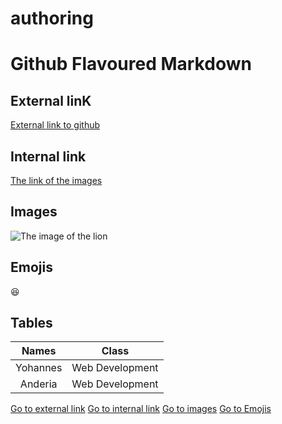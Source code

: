 # authoring
# Github Flavoured Markdown
## External linK
[External link to github](https://www.codegrepper.com/code-examples/whatever/how+to+add++link+to+github+readme)

## Internal link
[The link of the images](https://github.com/Yohannes-Habtemariam/authoring/tree/main/images)

## Images
![The image of the lion](https://github.com/Yohannes-Habtemariam/authoring/blob/main/lion.jpeg)

## Emojis
:laughing:

## Tables
| Names  | Class  |
| :-: | :-: |
| Yohannes | Web Development |
| Anderia | Web Development |

[Go to external link](https://github.com/Yohannes-Habtemariam/authoring/blob/main/README.md#external-link)
[Go to internal link](https://github.com/Yohannes-Habtemariam/authoring/blob/main/README.md#internal-link)
[Go to images](https://github.com/Yohannes-Habtemariam/authoring/blob/main/README.md#images)
[Go to Emojis](https://github.com/Yohannes-Habtemariam/authoring/blob/main/README.md#external-link)


